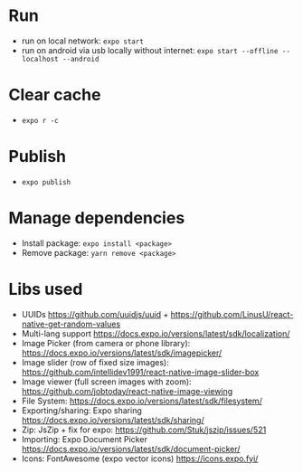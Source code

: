 
# Run
- run on local network: `expo start`
- run on android via usb locally without internet: `expo start --offline --localhost --android`

# Clear cache
- `expo r -c`

# Publish
- `expo publish`

# Manage dependencies
- Install package: `expo install <package>`
- Remove package: `yarn remove <package>`

# Libs used
- UUIDs https://github.com/uuidjs/uuid + https://github.com/LinusU/react-native-get-random-values
- Multi-lang support https://docs.expo.io/versions/latest/sdk/localization/
- Image Picker (from camera or phone library): https://docs.expo.io/versions/latest/sdk/imagepicker/
- Image slider (row of fixed size images): https://github.com/intellidev1991/react-native-image-slider-box
- Image viewer (full screen images with zoom): https://github.com/jobtoday/react-native-image-viewing
- File System: https://docs.expo.io/versions/latest/sdk/filesystem/
- Exporting/sharing: Expo sharing https://docs.expo.io/versions/latest/sdk/sharing/
- Zip: JsZip + fix for expo: https://github.com/Stuk/jszip/issues/521
- Importing: Expo Document Picker https://docs.expo.io/versions/latest/sdk/document-picker/
- Icons: FontAwesome (expo vector icons) https://icons.expo.fyi/
